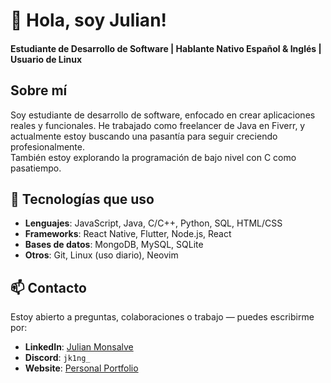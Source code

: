 # 👋 Hola, soy Julian!
#### Estudiante de Desarrollo de Software | Hablante Nativo Español & Inglés | Usuario de Linux

## Sobre mí
Soy estudiante de desarrollo de software, enfocado en crear aplicaciones reales y funcionales. He trabajado como freelancer de Java en Fiverr, y actualmente estoy buscando una pasantía para seguir creciendo profesionalmente.  
También estoy explorando la programación de bajo nivel con C como pasatiempo.

## 🔧 Tecnologías que uso
- **Lenguajes**: JavaScript, Java, C/C++, Python, SQL, HTML/CSS
- **Frameworks**: React Native, Flutter, Node.js, React
- **Bases de datos**: MongoDB, MySQL, SQLite
- **Otros**: Git, Linux (uso diario), Neovim

## 📫 Contacto
Estoy abierto a preguntas, colaboraciones o trabajo — puedes escribirme por:
- **LinkedIn**: [Julian Monsalve](https://www.linkedin.com/in/julian-monsalve-69420-osorio/)
- **Discord**: `jk1ng_`
- **Website**: [Personal Portfolio](https://julianportfolio-omega.vercel.app/)
